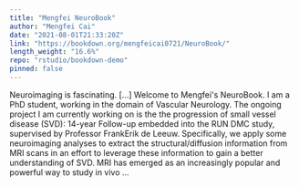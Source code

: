```yaml
---
title: "Mengfei NeuroBook"
author: "Mengfei Cai"
date: "2021-08-01T21:33:20Z"
link: "https://bookdown.org/mengfeicai0721/NeuroBook/"
length_weight: "16.6%"
repo: "rstudio/bookdown-demo"
pinned: false
---
```


Neuroimaging is fascinating. [...] Welcome to Mengfei's NeuroBook. I am a PhD student, working in the domain of Vascular Neurology. The ongoing project I am currently working on is the the progression of small vessel disease (SVD): 14-year Follow-up embedded into the RUN DMC study, supervised by Professor FrankErik de Leeuw. Specifically, we apply some neuroimaging analyses to extract the structural/diffusion information from MRI scans in an effort to leverage these information to gain a better understanding of SVD. MRI has emerged as an increasingly popular and powerful way to study in vivo ...
